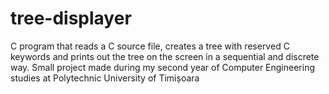 # tree-displayer
C program that reads a C source file, creates a tree with reserved C keywords and prints out the tree on the screen in a sequential and discrete way. Small project made during my second year of Computer Engineering studies at Polytechnic University of Timișoara

